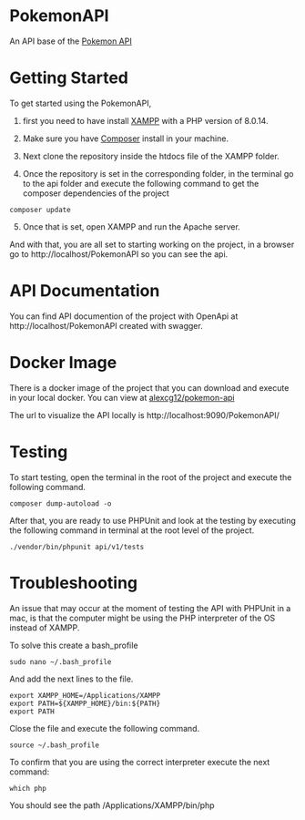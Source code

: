 # PokemonAPI
An API base of the [Pokemon API](https://pokeapi.co/)

# Getting Started

To get started using the PokemonAPI, 

1. first you need to have install [XAMPP](https://www.apachefriends.org/es/download.html) with a PHP version of 8.0.14.

2. Make sure you have [Composer](https://getcomposer.org/download/) install in your machine.

3. Next clone the repository inside the htdocs file of the XAMPP folder.

4. Once the repository is set in the corresponding folder, in the terminal go to the api folder and execute the following command to get the composer dependencies of the project

```
composer update
```

5. Once that is set, open XAMPP and run the Apache server.

And with that, you are all set to starting working on the project, in a browser go to http://localhost/PokemonAPI so you can see the api.

# API Documentation

You can find API documention of the project with OpenApi at http://localhost/PokemonAPI created with swagger.

# Docker Image

There is a docker image of the project that you can download and execute in your local docker. You can view at [alexcg12/pokemon-api](https://hub.docker.com/r/alexcg12/pokemon-api)

The url to visualize the API locally is http://localhost:9090/PokemonAPI/

# Testing

To start testing, open the terminal in the root of the project and execute the following command.

```
composer dump-autoload -o 
```

After that, you are ready to use PHPUnit and look at the testing by executing the following command in terminal at the root level of the project.

```
./vendor/bin/phpunit api/v1/tests 
```

# Troubleshooting

An issue that may occur at the moment of testing the API with PHPUnit in a mac, is that the computer might be using the PHP interpreter of the OS instead of XAMPP.

To solve this create a bash_profile

```
sudo nano ~/.bash_profile

```

And add the next lines to the file.

```
export XAMPP_HOME=/Applications/XAMPP
export PATH=${XAMPP_HOME}/bin:${PATH}
export PATH
```

Close the file and execute the following command.

```
source ~/.bash_profile
```

To confirm that you are using the correct interpreter execute the next command:

```
which php
```

You should see the path /Applications/XAMPP/bin/php
